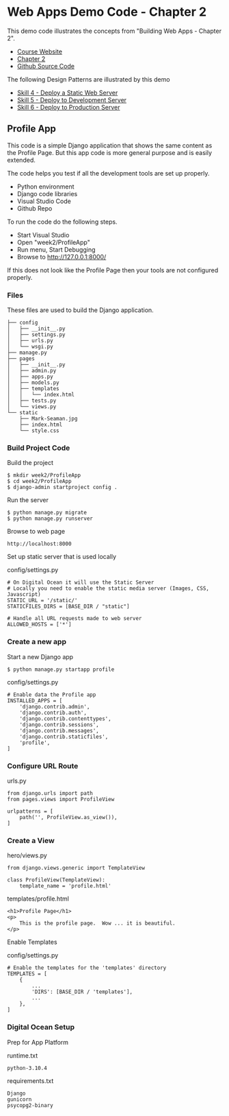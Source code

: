 # Web Apps Demo Code  - Chapter 2

This demo code illustrates the concepts from "Building Web Apps - Chapter 2".

* [Course Website](https://shrinking-world.com/course/bacs350)
* [Chapter 2](https://shrinking-world.com/course/bacs350/chapter/2)
* [Github Source Code](https://github.com/Mark-Seaman/BACS350/tree/main/week2)

The following Design Patterns are illustrated by this demo

* [Skill 4 - Deploy a Static Web Server](https://shrinking-world.com/course/bacs350/skill/4)
* [Skill 5 - Deploy to Development Server](https://shrinking-world.com/course/bacs350/skill/5)
* [Skill 6 - Deploy to Production Server](https://shrinking-world.com/course/bacs350/skill/6)


## Profile App

This code is a simple Django application that shows the same content as the 
Profile Page.  But this app code is more general purpose and is easily extended.

The code helps you test if all the development tools are set up properly.

* Python environment
* Django code libraries
* Visual Studio Code
* Github Repo

To run the code do the following steps.

* Start Visual Studio
* Open "week2/ProfileApp"
* Run menu, Start Debugging
* Browse to http://127.0.0.1:8000/

If this does not look like the Profile Page then your tools are not configured
properly.

### Files

These files are used to build the Django application.

    ├── config
    │   ├── __init__.py
    │   ├── settings.py
    │   ├── urls.py
    │   └── wsgi.py
    ├── manage.py
    ├── pages
    │   ├── __init__.py
    │   ├── admin.py
    │   ├── apps.py
    │   ├── models.py
    │   ├── templates
    │   │   └── index.html
    │   ├── tests.py
    │   └── views.py
    └── static
        ├── Mark-Seaman.jpg
        ├── index.html
        └── style.css


### Build Project Code

Build the project

    $ mkdir week2/ProfileApp
    $ cd week2/ProfileApp
    $ django-admin startproject config .

Run the server

    $ python manage.py migrate
    $ python manage.py runserver

Browse to web page

    http://localhost:8000

Set up static server that is used locally

config/settings.py

    # On Digital Ocean it will use the Static Server
    # Locally you need to enable the static media server (Images, CSS, Javascript)
    STATIC_URL = '/static/'
    STATICFILES_DIRS = [BASE_DIR / "static"]

    # Handle all URL requests made to web server
    ALLOWED_HOSTS = ['*']


### Create a new app

Start a new Django app

    $ python manage.py startapp profile
   
config/settings.py

    # Enable data the Profile app
    INSTALLED_APPS = [
        'django.contrib.admin',
        'django.contrib.auth',
        'django.contrib.contenttypes',
        'django.contrib.sessions',
        'django.contrib.messages',
        'django.contrib.staticfiles',
        'profile',
    ]


### Configure URL Route
   
urls.py

    from django.urls import path
    from pages.views import ProfileView
    
    urlpatterns = [
        path('', ProfileView.as_view()),
    ]
  

### Create a View

hero/views.py

    from django.views.generic import TemplateView
    
    class ProfileView(TemplateView):
        template_name = 'profile.html'


templates/profile.html

    <h1>Profile Page</h1>
    <p>
        This is the profile page.  Wow ... it is beautiful.
    </p>


Enable Templates

config/settings.py

    # Enable the templates for the 'templates' directory
    TEMPLATES = [
        {
            ...
            'DIRS': [BASE_DIR / 'templates'],
            ...
        },
    ]


### Digital Ocean Setup

Prep for App Platform

runtime.txt

    python-3.10.4

requirements.txt

    Django
    gunicorn
    psycopg2-binary

    